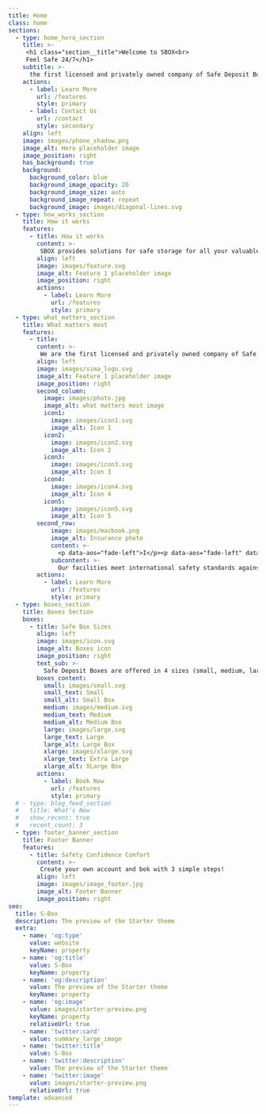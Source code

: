 ```yaml
---
title: Home
class: home
sections:
  - type: home_hero_section
    title: >-
     <h1 class="section__title">Welcome to SBOX<br>
     Feel Safe 24/7</h1>
    subtitle: >-
      the first licensed and privately owned company of Safe Deposit Boxes rental, established in Greece.
    actions:
      - label: Learn More
        url: /features
        style: primary
      - label: Contact Us
        url: /contact
        style: secondary
    align: left
    image: images/phone_shadow.png
    image_alt: Hero placeholder image
    image_position: right
    has_background: true
    background:
      background_color: blue
      background_image_opacity: 20
      background_image_size: auto
      background_image_repeat: repeat
      background_image: images/diagonal-lines.svg
  - type: how_works_section
    title: How it works
    features:
      - title: How it works
        content: >-
         SBOX provides solutions for safe storage for all your valuable items, on a 24/7 basis, in Safe Deposit Boxes. Whether a natural or legal person, open a customer account and complete your reservation with a few simple steps through our website.
        align: left
        image: images/feature.svg
        image_alt: Feature 1 placeholder image
        image_position: right
        actions:
          - label: Learn More
            url: /features
            style: primary
  - type: what_matters_section
    title: What matters most
    features:
      - title: 
        content: >-
         We are the first licensed and privately owned company of Safe Deposit Boxes rental, established in Greece.  In SBOX, our priority is to serve those who trust us and we are guided by the traditional values ​​of confidentiality, trust and reliability that we build with our customers.
        align: left
        image: images/sima_logo.svg
        image_alt: Feature 1 placeholder image
        image_position: right
        second_column:
          image: images/photo.jpg
          image_alt: what matters most image
          icon1: 
            image: images/icon1.svg
            image_alt: Icon 1
          icon2: 
            image: images/icon2.svg
            image_alt: Icon 2
          icon3:
            image: images/icon3.svg
            image_alt: Icon 3
          icon4: 
            image: images/icon4.svg
            image_alt: Icon 4
          icon5:
            image: images/icon5.svg
            image_alt: Icon 5
        second_row: 
            image: images/macbook.png
            image_alt: Insurance photo
            content: >-
              <p data-aos="fade-left">I</p><p data-aos="fade-left" data-aos-delay="500">N</p><p data-aos="fade-left" data-aos-delay="700">S</p><p data-aos="fade-left" data-aos-delay="900">U</p><p data-aos="fade-left" data-aos-delay="1000">R</p><p data-aos="fade-left" data-aos-delay="1100">A</p><br/><p data-aos="fade-left" data-aos-delay="1200">N</p><p data-aos="fade-left" data-aos-delay="1300">C</p><p data-aos="fade-left" data-aos-delay="1400">E</p>
            subcontent: >-
              Our facilities meet international safety standards against all hazards from natural phenomena such as earthquake, fire, flood and are protected both electronically and through a 24-hour physical security service.
        actions:
          - label: Learn More
            url: /features
            style: primary
  - type: boxes_section
    title: Boxes Section
    boxes:
      - title: Safe Box Sizes
        align: left
        image: images/icon.svg
        image_alt: Boxes icon
        image_position: right
        text_sub: >-
          Safe Deposit Boxes are offered in 4 sizes (small, medium, large, extra-large) that cover all needs. Details of the cost of the rental, depending on the requested period (Week, Month, Six-Month, 12-Month) can be found in our price list
        boxes_content: 
          small: images/small.svg
          small_text: Small
          small_alt: Small Box
          medium: images/medium.svg
          medium_text: Medium
          medium_alt: Medium Box
          large: images/large.svg
          large_text: Large
          large_alt: Large Box
          xlarge: images/xlarge.svg
          xlarge_text: Extra Large
          xlarge_alt: XLarge Box
        actions:
          - label: Book Now
            url: /features
            style: primary
  # - type: blog_feed_section
  #   title: What's New
  #   show_recent: true
  #   recent_count: 3
  - type: footer_banner_section
    title: Footer Banner
    features:
      - title: Safety Confidence Comfort
        content: >-
         Create your own account and bok with 3 simple steps! 
        align: left
        image: images/image_footer.jpg
        image_alt: Footer Banner 
        image_position: right
seo:
  title: S-Box
  description: The preview of the Starter theme
  extra:
    - name: 'og:type'
      value: website
      keyName: property
    - name: 'og:title'
      value: S-Box
      keyName: property
    - name: 'og:description'
      value: The preview of the Starter theme
      keyName: property
    - name: 'og:image'
      value: images/starter-preview.png
      keyName: property
      relativeUrl: true
    - name: 'twitter:card'
      value: summary_large_image
    - name: 'twitter:title'
      value: S-Box
    - name: 'twitter:description'
      value: The preview of the Starter theme
    - name: 'twitter:image'
      value: images/starter-preview.png
      relativeUrl: true
template: advanced
---
```

